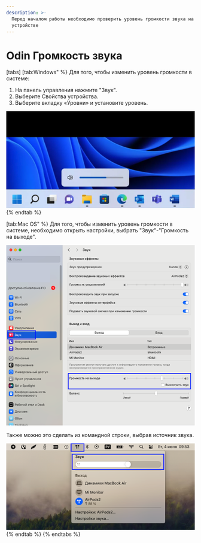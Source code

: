 ```yaml
---
description: >-
  Перед началом работы необходимо проверить уровень громкости звука на
  устройстве
---
```


# Odin Громкость звука



[tabs]
[tab:Windows" %}
Для того, чтобы изменить уровень громкости в системе:

1. На панель управления нажмите "Звук".
2. Выберите Свойства устройства.
3. Выберите вкладку «Уровни» и установите уровень.

![](<../.gitbook/assets/image (262).png>)
{% endtab %}

[tab:Mac OS" %}
Для того, чтобы изменить уровень громкости в системе, необходимо открыть настройки, выбрать "Звук"-"Громкость на выходе".

![](<../.gitbook/assets/image (260).png>)

Также можно это сделать из командной строки, выбрав источник звука.

![](<../.gitbook/assets/image (261).png>)
{% endtab %}
{% endtabs %}
